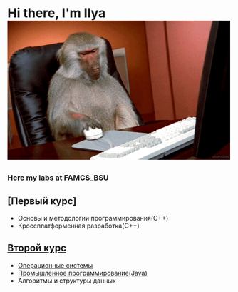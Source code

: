 # Hi there, I'm Ilya ![](https://github.com/1ukch/BSU-FAMCS/blob/master/1Er.gif)
### Here my labs at FAMCS_BSU
## [Первый курс]
- Основы и методологии программирования(C++)
- Кроссплатформенная разработка(C++)
## [Второй курс](https://github.com/1ukch/BSU-FAMCS/tree/master/второй%20курс)
- [Операционные системы](https://github.com/1ukch/BSU-FAMCS/tree/master/второй%20курс/Операционный%20системы)
- [Промышленное программирование(Java)](https://github.com/1ukch/BSU-FAMCS/tree/master/второй%20курс/Промышленное%20программирование(Java))
- Алгоритмы и структуры данных
